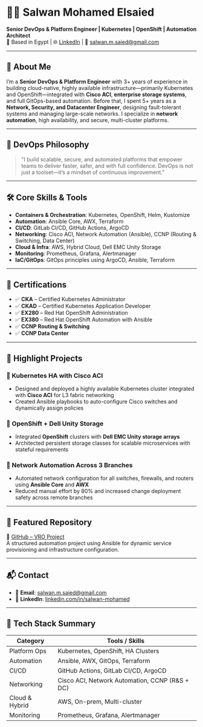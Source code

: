 # 👨‍💻 Salwan Mohamed Elsaied

**Senior DevOps & Platform Engineer | Kubernetes | OpenShift | Automation Architect**  
📍 Based in Egypt | 🌐 [LinkedIn](https://www.linkedin.com/in/salwan-mohamed) | 📧 salwan.m.saied@gmail.com

---

## 🔹 About Me

I’m a **Senior DevOps & Platform Engineer** with 3+ years of experience in building cloud-native, highly available infrastructure—primarily Kubernetes and OpenShift—integrated with **Cisco ACI**, **enterprise storage systems**, and full GitOps-based automation. Before that, I spent 5+ years as a **Network, Security, and Datacenter Engineer**, designing fault-tolerant systems and managing large-scale networks. I specialize in **network automation**, high availability, and secure, multi-cluster platforms.

---

## 🧠 DevOps Philosophy

> "I build scalable, secure, and automated platforms that empower teams to deliver faster, safer, and with full confidence. DevOps is not just a toolset—it’s a mindset of continuous improvement."

---

## 🛠️ Core Skills & Tools

- **Containers & Orchestration**: Kubernetes, OpenShift, Helm, Kustomize  
- **Automation**: Ansible Core, AWX, Terraform  
- **CI/CD**: GitLab CI/CD, GitHub Actions, ArgoCD  
- **Networking**: Cisco ACI, Network Automation (Ansible), CCNP (Routing & Switching, Data Center)  
- **Cloud & Infra**: AWS, Hybrid Cloud, Dell EMC Unity Storage  
- **Monitoring**: Prometheus, Grafana, Alertmanager  
- **IaC/GitOps**: GitOps principles using ArgoCD, Ansible, Terraform

---

## 🧹 Certifications

- ✅ **CKA** – Certified Kubernetes Administrator  
- ✅ **CKAD** – Certified Kubernetes Application Developer  
- ✅ **EX280** – Red Hat OpenShift Administration  
- ✅ **EX380** – Red Hat OpenShift Automation with Ansible  
- ✅ **CCNP Routing & Switching**  
- ✅ **CCNP Data Center**

---

## 🚀 Highlight Projects

### 🔸 Kubernetes HA with Cisco ACI  
- Designed and deployed a highly available Kubernetes cluster integrated with **Cisco ACI** for L3 fabric networking  
- Created Ansible playbooks to auto-configure Cisco switches and dynamically assign policies  

### 🔸 OpenShift + Dell Unity Storage  
- Integrated **OpenShift** clusters with **Dell EMC Unity storage arrays**  
- Architected persistent storage classes for scalable microservices with stateful requirements  

### 🔸 Network Automation Across 3 Branches  
- Automated network configuration for all switches, firewalls, and routers using **Ansible Core** and **AWX**  
- Reduced manual effort by 80% and increased change deployment safety across remote branches

---

## 📂 Featured Repository

🔗 [GitHub – VRO Project](https://github.com/Salwan-Mohamed/vroproject)  
A structured automation project using Ansible for dynamic service provisioning and infrastructure configuration.

---

## 📬 Contact

- 📧 **Email**: salwan.m.saied@gmail.com  
- 🔗 **LinkedIn**: [linkedin.com/in/salwan-mohamed](https://www.linkedin.com/in/salwan-mohamed)

---

## 🧱 Tech Stack Summary

| Category         | Tools / Skills                                 |
|------------------|-------------------------------------------------|
| Platform Ops     | Kubernetes, OpenShift, HA Clusters              |
| Automation       | Ansible, AWX, GitOps, Terraform                 |
| CI/CD            | GitHub Actions, GitLab CI/CD, ArgoCD           |
| Networking       | Cisco ACI, Network Automation, CCNP (R&S + DC) |
| Cloud & Hybrid   | AWS, On-prem, Multi-cluster                     |
| Monitoring       | Prometheus, Grafana, Alertmanager               |

